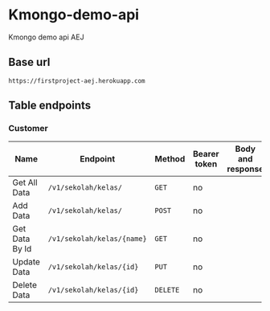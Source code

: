 # Kmongo-demo-api
Kmongo demo api AEJ


## Base url
```
https://firstproject-aej.herokuapp.com
```

## Table endpoints
### Customer

| Name                       | Endpoint                                                    | Method   | Bearer token | Body and response                                  |
| -------------------------- | ----------------------------------------------------------- | -------- | ------------ | -------------------------------------------------- |
| Get All Data                   | `/v1/sekolah/kelas/`                                   | `GET`   | no           |                  |
| Add Data                      | `/v1/sekolah/kelas/`                                      | `POST`   | no           |                     |
| Get Data By Id         | `/v1/sekolah/kelas/{name}`                                     | `GET`    | no         |              |
| Update Data     | `/v1/sekolah/kelas/{id}`                                        | `PUT`  | no           |               |
| Delete Data     | `/v1/sekolah/kelas/{id}` | `DELETE` | no          |       |
